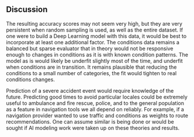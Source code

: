 ## Discussion
<p>


 The resulting accuracy scores may not seem very high, but they are very persistent when random sampling is used, as well as the entire dataset. If one were to build a Deep Learning model with this data, it would be best to incorporate at least one additional factor. The conditions data remains a balanced but sparse evaluator that in theory would not be responsive enough to changes in conditions as it is with known condition patterns. The model as is would likely be underfit slightly most of the time, and underfit when conditions are in transition. It remains plausible that reducing the conditions to a small number of categories, the fit would tighten to real conditions changes.<br> 

 Prediction of a severe accident event would require knowledge of the future. Predicting good times to avoid particular locales could be extremely useful to ambulance and fire rescue, police, and to the general population as a feature in navigation tools we all depend on reliably. For example, if a navigation provider wanted to use traffic and conditions as weights to route recommendations. One can assume similar is being done or would be sought if AI modeling work were taken up on these theories and results.<br>

<br>
 
 
</p>